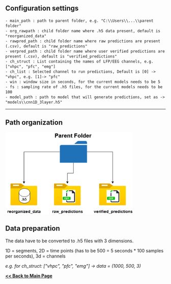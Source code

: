 
## Configuration settings

    - main_path : path to parent folder, e.g. "C:\\Users\\...\\parent folder"
    - org_rawpath : child folder name where .h5 data present, default is "reorganized_data"
    - rawpred_path : child folder name where raw predictions are present (.csv), default is "raw_predictions"
    - verpred_path : child folder name where user verified predictions are present (.csv), default is "verified_predictions" 
    - ch_struct : List containing the names of LFP/EEG channels, e.g. ["vhpc", "pfc", "emg"]
    - ch_list : Selected channel to run predictions, Default is [0] -> "vhpc", e.g. [1]-> "pfc"
    - win : window size in seconds, for the current models needs to be 5
    - fs : sampling rate of .h5 files, for the current models needs to be 100
    - model_path : path to model that will generate predictions, set as -> "models\\cnn1D_3layer.h5"
---
## Path organization

<img src="seizure-detect_paths.png" width="400">

## Data preparation

The data have to be converted to .h5 files with 3 dimensions.

1D = segments, 2D = time points (has to be 500 = 5 seconds * 100 samples per seconds), 3d = channels

*e.g. for ch_struct: ["vhpc", "pfc", "emg"] -> data = (1000, 500, 3)*






**[<< Back to Main Page](/README.md)**
